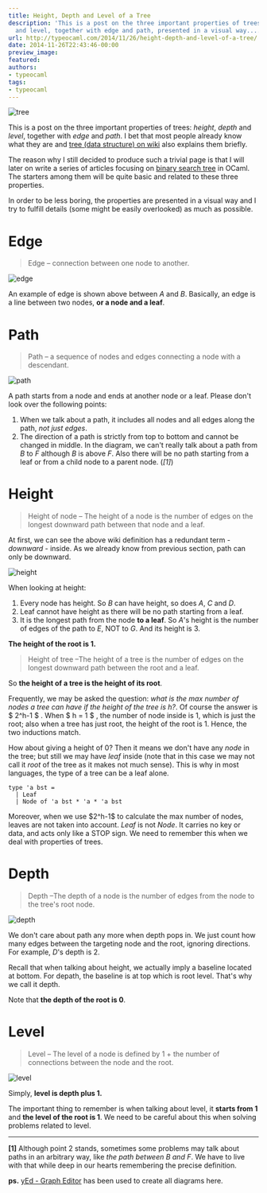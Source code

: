 ```yaml
---
title: Height, Depth and Level of a Tree
description: 'This is a post on the three important properties of trees: height, depth
  and level, together with edge and path, presented in a visual way....'
url: http://typeocaml.com/2014/11/26/height-depth-and-level-of-a-tree/
date: 2014-11-26T22:43:46-00:00
preview_image:
featured:
authors:
- typeocaml
tags:
- typeocaml
---
```


<p><img src="http://typeocaml.com/content/images/2014/11/groot_tree2.jpg#hero" alt="tree"/></p>

<p>This is a post on the three important properties of trees: <em>height</em>, <em>depth</em> and <em>level</em>, together with <em>edge</em> and <em>path</em>. I bet that most people already know what they are and <a href="http://en.wikipedia.org/wiki/Tree_(data_structure)">tree (data structure) on wiki</a> also explains them briefly. </p>

<p>The reason why I still decided to produce such a trivial page is that I will later on write a series of articles focusing on <a href="http://en.wikipedia.org/wiki/Binary_search_tree">binary search tree</a> in OCaml. The starters among them will be quite basic and related to these three properties. </p>

<p>In order to be less boring, the properties are presented in a visual way and I try to fulfill details (some might be easily overlooked) as much as possible.</p>

<h1>Edge</h1>

<blockquote>
  <p>Edge &ndash; connection between one node to another. </p>
</blockquote>

<p><img src="http://typeocaml.com/content/images/2014/11/edge-1.jpg#small" alt="edge"/></p>

<p>An example of edge is shown above between <em>A</em> and <em>B</em>. Basically, an edge is a line between two nodes, <strong>or a node and a leaf</strong>. </p>

<h1>Path</h1>

<blockquote>
  <p>Path &ndash; a sequence of nodes and edges connecting a node with a descendant.</p>
</blockquote>

<p><img src="http://typeocaml.com/content/images/2014/11/path-1.jpg#small" alt="path"/></p>

<p>A path starts from a node and ends at another node or a leaf. Please don't look over the following points:</p>

<ol>
<li>When we talk about a path, it includes all nodes and all edges along the path, <em>not just edges</em>.  </li>
<li>The direction of a path is strictly from top to bottom and cannot be changed in middle. In the diagram, we can't really talk about a path from <em>B</em> to <em>F</em> although <em>B</em> is above <em>F</em>. Also there will be no path starting from a leaf or from a child node to a parent node. (<em>[1]</em>)</li>
</ol>

<h1>Height</h1>

<blockquote>
  <p>Height of node &ndash; The height of a node is the number of edges on the longest downward path between that node and a leaf.</p>
</blockquote>

<p>At first, we can see the above wiki definition has a redundant term - <em>downward</em> - inside. As we already know from previous section, path can only be downward. </p>

<p><img src="http://typeocaml.com/content/images/2014/11/height-3.jpg#small" alt="height"/></p>

<p>When looking at height:</p>

<ol>
<li>Every node has height. So <em>B</em> can have height, so does <em>A</em>, <em>C</em> and <em>D</em>.  </li>
<li>Leaf cannot have height as there will be no path starting from a leaf.  </li>
<li>It is the longest path from the node <strong>to a leaf</strong>. So <em>A</em>'s height is the number of edges of the path to <em>E</em>, NOT to <em>G</em>. And its height is 3.</li>
</ol>

<p><strong>The height of the root is 1.</strong></p>

<blockquote>
  <p>Height of tree &ndash;The height of a tree is the number of edges on the longest downward path between the root and a leaf.</p>
</blockquote>

<p>So <strong>the height of a tree is the height of its root</strong>. </p>

<p>Frequently, we may be asked the question: <em>what is the max number of nodes a tree can have if the height of the tree is h?</em>. Of course the answer is $ 2^h-1 $ . When $ h = 1 $ , the number of node inside is 1, which is just the root; also when a tree has just root, the height of the root is 1. Hence, the two inductions match.</p>

<p>How about giving a height of 0? Then it means we don't have any <em>node</em> in the tree; but still we may have <em>leaf</em> inside (note that in this case we may not call it <em>root</em> of the tree as it makes not much sense). This is why in most languages, the type of a tree can be a leaf alone. </p>

<pre><code class="OCaml">type 'a bst =  
  | Leaf 
  | Node of 'a bst * 'a * 'a bst
</code></pre>

<p>Moreover, when we use $2^h-1$ to calculate the max number of nodes, leaves are not taken into account. <em>Leaf</em> is not <em>Node</em>. It carries no key or data,  and acts only like a STOP sign. We need to remember this when we deal with properties of trees.</p>

<h1>Depth</h1>

<blockquote>
  <p>Depth &ndash;The depth of a node is the number of edges from the node to the tree's root node.</p>
</blockquote>

<p><img src="http://typeocaml.com/content/images/2014/11/depth-1.jpg#small" alt="depth"/></p>

<p>We don't care about path any more when depth pops in. We just count how many edges between the targeting node and the root, ignoring directions. For example, <em>D</em>'s depth is 2.</p>

<p>Recall that when talking about height, we actually imply a baseline located at bottom. For depath, the baseline is at top which is root level. That's why we call it depth. </p>

<p>Note that <strong>the depth of the root is 0</strong>.</p>

<h1>Level</h1>

<blockquote>
  <p>Level &ndash; The level of a node is defined by 1 + the number of connections between the node and the root.</p>
</blockquote>

<p><img src="http://typeocaml.com/content/images/2014/11/level.jpg#small" alt="level"/></p>

<p>Simply, <strong>level is depth plus 1.</strong></p>

<p>The important thing to remember is when talking about level, it <strong>starts from 1</strong> and <strong>the level of the root is 1</strong>. We need to be careful about this when solving problems related to level. </p>

<hr/>

<p><strong>[1]</strong> Although point 2 stands, sometimes some problems may talk about paths in an arbitrary way, like <em>the path between B and F</em>. We have to live with that while deep in our hearts remembering the precise definition.</p>

<p><strong>ps.</strong> <a href="http://www.yworks.com/en/products/yfiles/yed/">yEd - Graph Editor</a> has been used to create all diagrams here.</p>
